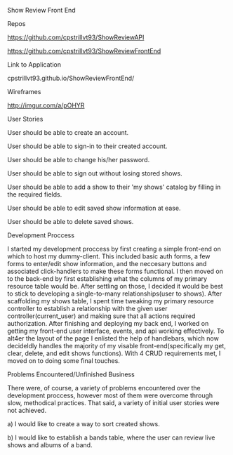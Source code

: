 Show Review Front End

Repos

https://github.com/cpstrillvt93/ShowReviewAPI

https://github.com/cpstrillvt93/ShowReviewFrontEnd

Link to Application

  cpstrillvt93.github.io/ShowReviewFrontEnd/

Wireframes

http://imgur.com/a/pOHYR

User Stories

  User should be able to create an account.

  User should be able to sign-in to their created account.

  User should be able to change his/her password.

  User should be able to sign out without losing stored shows.

  User should be able to add a show to their 'my shows' catalog by filling in the required fields.

  User should be able to edit saved show information at ease.

  User should be able to delete saved shows.


Development Proccess

  I started my development proccess by first creating a simple front-end on which to host my dummy-client. This included basic auth forms, a few forms to enter/edit show information, and the neccesary buttons and associated click-handlers to make these forms functional. I then moved on to the back-end by first establishing what the columns of my primary resource table would be. After settling on those, I decided it would be best to stick to developing a single-to-many relationships(user to shows). After scaffolding my shows table, I spent time tweaking my primary resource controller to establish a relationship with the given user controller(current_user) and making sure that all actions required authorization. After finishing and deploying my back end, I worked on getting my front-end user interface, events, and api working effectively. To alt4er the layout of the page I enlisted the help of handlebars, which now decideldly handles the majority of my visable front-end(specifically my get, clear, delete, and edit shows functions). With 4 CRUD requirements met, I moved on to doing some final touches.


Problems Encountered/Unfinished Business

There were, of course, a variety of problems encountered over the development proccess, however most of them were overcome through slow, methodical practices. That said, a variety of initial user stories were not achieved.

a) I would like to create a way to sort created shows.

b) I would like to establish a bands table, where the user can review live shows and albums of a band.
